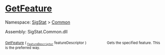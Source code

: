 # [GetFeature](./Signature-100663438.md)

Namespace: [SigStat]() > [Common](./../README.md)

Assembly: SigStat.Common.dll

<sub>[GetFeature](./Signature-100663438.md) ( <sub>[`FeatureDescriptor`](./../FeatureDescriptor.md)</sub> featureDescriptor )</sub>&nbsp; &nbsp; &nbsp; &nbsp; &nbsp; &nbsp; &nbsp; &nbsp; &nbsp;<sub>Gets the specified feature. This is the preferred way.</sub>
